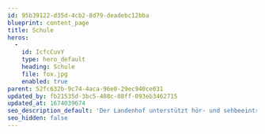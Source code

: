 ```yaml
---
id: 95b39122-d35d-4cb2-8d79-deadebc12bba
blueprint: content_page
title: Schule
heros:
  -
    id: IcfcCuvY
    type: hero_default
    heading: Schule
    file: fox.jpg
    enabled: true
parent: 52fc632b-9c74-4aca-96e0-29ec940ce031
updated_by: fb21535d-3bc5-408c-88ff-093eb3462715
updated_at: 1674039674
seo_description_default: 'Der Landenhof unterstützt hör- und sehbeeinträchtigte Kinder & Jugendliche in ihrem selbstbestimmten Leben durch Förderung ihrer Fähigkeiten & Entwicklung'
seo_hidden: false
---
```

